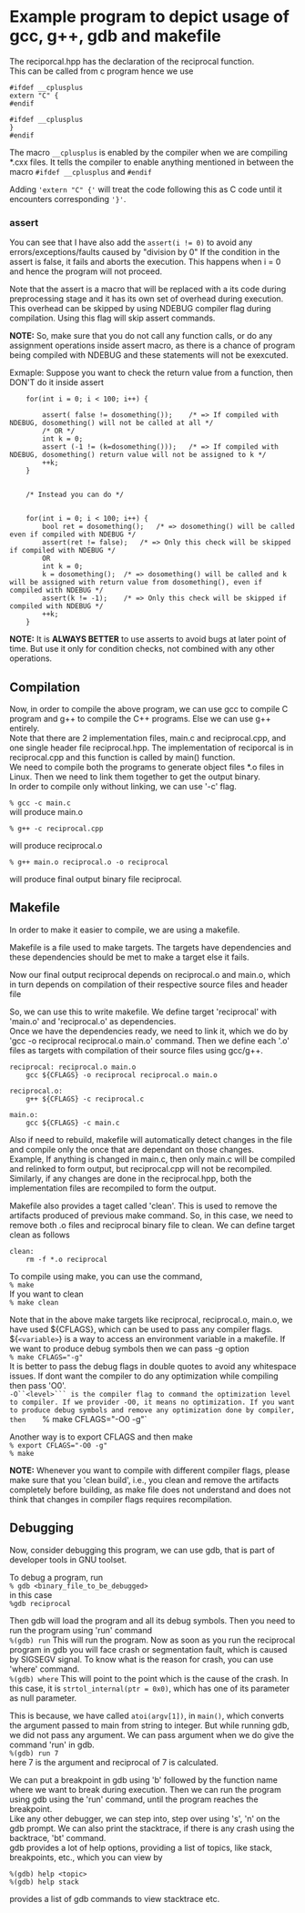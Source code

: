 # Example program to depict usage of gcc, g++, gdb and makefile

The reciporcal.hpp has the declaration of the reciprocal function.  
This can be called from c program hence we use
```
#ifdef __cplusplus
extern "C" {
#endif

#ifdef __cplusplus
}
#endif
```

The macro `__cplusplus` is enabled by the compiler when we are compiling \*.cxx files. 
It tells the compiler to enable anything mentioned in between the macro 
`#ifdef __cplusplus` and `#endif`

Adding `'extern "C" {'` will treat the code following this as C code until it encounters corresponding `'}'`.


### assert

You can see that I have also add the `assert(i != 0)` to avoid any errors/exceptions/faults caused by "division by 0" 
If the condition in the assert is false, it fails and aborts the execution. 
This happens when i = 0 and hence the program will not proceed.  

Note that the assert is a macro that will be replaced with a its code during preprocessing stage and it has its own set of overhead during execution. 
This overhead can be skipped by using NDEBUG compiler flag during compilation. 
Using this flag will skip assert commands.  

**NOTE:** So, make sure that you do not call any function calls, or do any assignment operations inside assert macro, as there is a chance of program being compiled with NDEBUG and these statements
will not be exexcuted. 

Exmaple: Suppose you want to check the return value from a function, then DON'T do it inside assert
```
	for(int i = 0; i < 100; i++) {
		
		assert( false != dosomething());	/* => If compiled with NDEBUG, dosomething() will not be called at all */
		/* OR */
		int k = 0;
		assert (-1 != (k=dosomething()));	/* => If compiled with NDEBUG, dosomething() return value will not be assigned to k */
		++k;
	}


	/* Instead you can do */


	for(int i = 0; i < 100; i++) {
		bool ret = dosomething();	/* => dosomething() will be called even if compiled with NDEBUG */
		assert(ret != false);	/* => Only this check will be skipped if compiled with NDEBUG */
		OR
		int k = 0;
		k = dosomething();	/* => dosomething() will be called and k will be assigned with return value from dosomething(), even if compiled with NDEBUG */
		assert(k != -1);	/* => Only this check will be skipped if compiled with NDEBUG */
		++k;
	}
```

**NOTE:**
It is **ALWAYS BETTER** to use asserts to avoid bugs at later point of time. But use it only for condition checks, not combined with any other operations.


## Compilation

Now, in order to compile the above program, we can use gcc to compile C program and g++ to compile the C++ programs. Else we can use g++ entirely.  
Note that there are 2 implementation files, main.c and reciprocal.cpp, and one single header file reciprocal.hpp.
The implementation of reciporcal is in reciprocal.cpp and this function is called by main() function.  
We need to compile both the programs to generate object files \*.o files in Linux. Then we need to link them together to get the output binary.  
In order to compile only without linking, we can use '-c' flag.

`% gcc -c main.c`  
will produce main.o  

`% g++ -c reciprocal.cpp`  

will produce reciprocal.o  

`% g++ main.o reciprocal.o -o reciprocal`  

will produce final output binary file reciprocal.  


## Makefile

In order to make it easier to compile, we are using a makefile.

Makefile is a file used to make targets.
The targets have dependencies and these dependencies should be met to make a target else it fails.


Now our final output reciprocal depends on reciprocal.o and main.o, which in turn depends on compilation of their respective source files and header file

So, we can use this to write makefile. We define target 'reciprocal' with 'main.o' and 'reciprocal.o' as dependencies.  
Once we have the dependencies ready, we need to link it, which we do by 'gcc -o reciprocal reciprocal.o main.o' command. 
Then we define each '.o' files as targets with compilation of their source files using gcc/g++.  
```
reciprocal: reciprocal.o main.o
	gcc ${CFLAGS} -o reciprocal reciprocal.o main.o

reciprocal.o:
	g++ ${CFLAGS} -c reciprocal.c

main.o:
	gcc ${CFLAGS} -c main.c
```

Also if need to rebuild, makefile will automatically detect changes in the file and compile only the once that are dependant on those changes.  
Example, If anything is changed in main.c, then only main.c will be compiled and relinked to form output, but reciprocal.cpp will not be recompiled.
Similarly, if any changes are done in the reciprocal.hpp, both the implementation files are recompiled to form the output.

Makefile also provides a taget called 'clean'. This is used to remove the artifacts produced of previous make command.
So, in this case, we need to remove both .o files and reciprocal binary file to clean.
We can define target clean as follows
```
clean:
	rm -f *.o reciprocal
```

To compile using make, you can use the command,  
`% make`  
If you want to clean  
`% make clean`  

Note that in the above make targets like reciprocal, reciprocal.o, main.o,
we have used ${CFLAGS}, which can be used to pass any compiler flags. ${``<variable>``} is a way to access an environment variable in a makefile. 
If we want to produce debug symbols then we can pass -g option  
`% make CFLAGS="-g"`  
It is better to pass the debug flags in double quotes to avoid any whitespace issues.
If dont want the compiler to do any optimization while compiling then pass 'O0'.  
`-O``<level>``` is the compiler flag to command the optimization level to compiler. If we provider -O0, it means no optimization.
If you want to produce debug symbols and remove any optimization done by compiler, then   
`% make CFLAGS="-O0 -g"`

Another way is to export CFLAGS and then make  
`% export CFLAGS="-O0 -g"`  
`% make`  

**NOTE:** Whenever you want to compile with different compiler flags, please make sure that you 'clean build', i.e., you clean and remove the artifacts completely
before building, as make file does not understand and does not think that changes in compiler flags requires recompilation.


## Debugging

Now, consider debugging this program, we can use gdb, that is part of developer tools in GNU toolset.

To debug a program, run  
`% gdb <binary_file_to_be_debugged>`  
in this case  
`%gdb reciprocal`  

Then gdb will load the program and all its debug symbols.
Then you need to run the program using 'run' command  
`%(gdb) run`
This will run the program.
Now as soon as you run the reciprocal program in gdb you will face crash or segmentation fault, which is caused by SIGSEGV signal.
To know what is the reason for crash, you can use 'where' command.   
`%(gdb) where`
This will point to the point which is the cause of the crash.
In this case, it is `strtol_internal(ptr = 0x0)`, which has one of its parameter as null parameter.

This is because, we have called `atoi(argv[1])`, in `main()`, which converts the argument passed to main from string to integer.
But while running gdb, we did not pass any argument. We can pass argument when we do give the command 'run' in gdb.  
`%(gdb) run 7`  
here 7 is the argument and reciprocal of 7 is calculated.

We can put a breakpoint in gdb using 'b' followed by the function name where we want to break during execution.
Then we can run the program using gdb using the 'run' command, until the program reaches the breakpoint.  
Like any other debugger, we can step into, step over using 's', 'n' on the gdb prompt.
We can also print the stacktrace, if there is any crash using the backtrace, 'bt' command.  
gdb provides a lot of help options, providing a list of topics, like stack, breakpoints, etc., which you can view by  
```
%(gdb) help <topic>
%(gdb) help stack
```
provides a list of gdb commands to view stacktrace etc.


